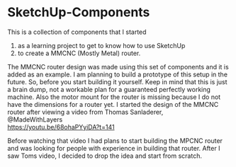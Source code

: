 # SketchUp-Components 
 
This is a collection of components that I started 
1) as a learning project to get to know how to use SketchUp 
2) to create a MMCNC (Mostly Metal) router. 
 
The MMCNC router design was made using this set of components and it is added as an example. I am planning to build a prototype of this setup in the future. So, before you start building it yourself. Keep in mind that this is just a brain dump, not a workable plan for a guaranteed perfectly working machine. Also the motor mount for the router is missing because I do not have the dimensions for a router yet. 
I started the design of the MMCNC router after viewing a video from Thomas Sanladerer,  
@MadeWithLayers  
https://youtu.be/68ohaPYyiDA?t=141  
  
Before watching that video I had plans to start building the MPCNC router and was looking for people with experience in building that router. After I saw Toms video, I decided to drop the idea and start from scratch.
